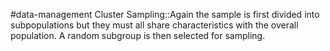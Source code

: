 #data-management 
Cluster Sampling::Again the sample is first divided into subpopulations but they must all share characteristics with the overall population. A random subgroup is then selected for sampling.